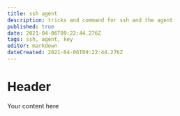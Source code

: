 ```yaml
---
title: ssh agent
description: tricks and command for ssh and the agent
published: true
date: 2021-04-06T09:22:44.276Z
tags: ssh, agent, key
editor: markdown
dateCreated: 2021-04-06T09:22:44.276Z
---
```


# Header
Your content here
